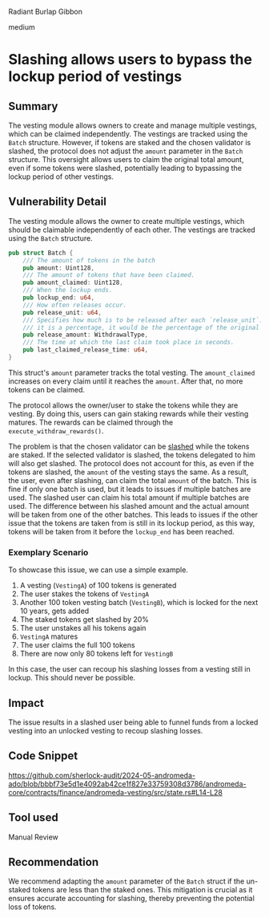 Radiant Burlap Gibbon

medium

# Slashing allows users to bypass the lockup period of vestings

## Summary

The vesting module allows owners to create and manage multiple vestings, which can be claimed independently. The vestings are tracked using the `Batch` structure. However, if tokens are staked and the chosen validator is slashed, the protocol does not adjust the `amount` parameter in the `Batch` structure. This oversight allows users to claim the original total amount, even if some tokens were slashed, potentially leading to bypassing the lockup period of other vestings.

## Vulnerability Detail

The vesting module allows the owner to create multiple vestings, which should be claimable independently of each other. The vestings are tracked using the `Batch` structure.

```rust
pub struct Batch {
    /// The amount of tokens in the batch
    pub amount: Uint128,
    /// The amount of tokens that have been claimed.
    pub amount_claimed: Uint128,
    /// When the lockup ends.
    pub lockup_end: u64,
    /// How often releases occur.
    pub release_unit: u64,
    /// Specifies how much is to be released after each `release_unit`. If
    /// it is a percentage, it would be the percentage of the original amount.
    pub release_amount: WithdrawalType,
    /// The time at which the last claim took place in seconds.
    pub last_claimed_release_time: u64,
}
```

This struct's `amount` parameter tracks the total vesting. The `amount_claimed` increases on every claim until it reaches the `amount`. After that, no more tokens can be claimed. 

The protocol allows the owner/user to stake the tokens while they are vesting. By doing this, users can gain staking rewards while their vesting matures. The rewards can be claimed through the `execute_withdraw_rewards()`. 

The problem is that the chosen validator can be [slashed](https://docs.cosmos.network/main/build/modules/slashing#abstract) while the tokens are staked. If the selected validator is slashed, the tokens delegated to him will also get slashed. The protocol does not account for this, as even if the tokens are slashed, the `amount` of the vesting stays the same. As a result, the user, even after slashing, can claim the total `amount` of the batch. This is fine if only one batch is used, but it leads to issues if multiple batches are used. The slashed user can claim his total amount if multiple batches are used. The difference between his slashed amount and the actual amount will be taken from one of the other batches. This leads to issues if the other issue that the tokens are taken from is still in its lockup period, as this way, tokens will be taken from it before the `lockup_end` has been reached.

### Exemplary Scenario

To showcase this issue, we can use a simple example.
1. A vesting (`VestingA`) of 100 tokens is generated
2. The user stakes the tokens of `VestingA`
3. Another 100 token vesting batch (`VestingB`), which is locked for the next 10 years, gets added
4. The staked tokens get slashed by 20%
5. The user unstakes all his tokens again
6. `VestingA` matures
7. The user claims the full 100 tokens
8. There are now only 80 tokens left for `VestingB`

In this case, the user can recoup his slashing losses from a vesting still in lockup. This should never be possible.
## Impact

The issue results in a slashed user being able to funnel funds from a locked vesting into an unlocked vesting to recoup slashing losses.

## Code Snippet

https://github.com/sherlock-audit/2024-05-andromeda-ado/blob/bbbf73e5d1e4092ab42ce1f827e33759308d3786/andromeda-core/contracts/finance/andromeda-vesting/src/state.rs#L14-L28
## Tool used

Manual Review

## Recommendation

We recommend adapting the `amount` parameter of the `Batch` struct if the un-staked tokens are less than the staked ones. This mitigation is crucial as it ensures accurate accounting for slashing, thereby preventing the potential loss of tokens.